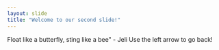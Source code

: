 ```yaml
---
layout: slide
title: "Welcome to our second slide!"
---
```

Float like a butterfly, sting like a bee" - Jeli
Use the left arrow to go back!
